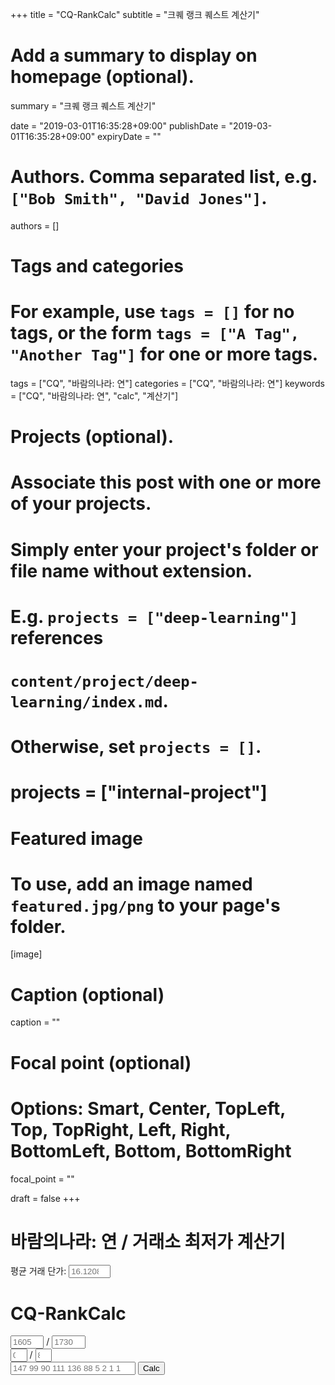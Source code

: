+++
title = "CQ-RankCalc"
subtitle = "크퀘 랭크 퀘스트 계산기"

# Add a summary to display on homepage (optional).
summary = "크퀘 랭크 퀘스트 계산기"

date = "2019-03-01T16:35:28+09:00"
publishDate = "2019-03-01T16:35:28+09:00"
expiryDate = ""

# Authors. Comma separated list, e.g. `["Bob Smith", "David Jones"]`.
authors = []

# Tags and categories
# For example, use `tags = []` for no tags, or the form `tags = ["A Tag", "Another Tag"]` for one or more tags.
tags = ["CQ", "바람의나라: 연"]
categories = ["CQ", "바람의나라: 연"]
keywords = ["CQ", "바람의나라: 연", "calc", "계산기"]

# Projects (optional).
#   Associate this post with one or more of your projects.
#   Simply enter your project's folder or file name without extension.
#   E.g. `projects = ["deep-learning"]` references 
#   `content/project/deep-learning/index.md`.
#   Otherwise, set `projects = []`.
# projects = ["internal-project"]

# Featured image
# To use, add an image named `featured.jpg/png` to your page's folder. 
[image]
  # Caption (optional)
  caption = ""

  # Focal point (optional)
  # Options: Smart, Center, TopLeft, Top, TopRight, Left, Right, BottomLeft, Bottom, BottomRight
  focal_point = ""

draft = false
+++

# 바람의나라: 연 / 거래소 최저가 계산기
평균 거래 단가: <input type="number" id="baram_price_avg" style="width:5em" onkeyup="baram_func();" placeholder="16.1208">
  <!--input type="button" value="Calc" id="baram_button" onclick="baram_func();"-->
<p id="baram_price_min_1"></p>
<p id="baram_price_min_i"></p>

# CQ-RankCalc
<form action="">
  <input type="number" id="x" style="width:4em" min="0" placeholder="1605">
  /
  <input type="number" id="y" style="width:4em" min="1" placeholder="1730">
  <br>
  
  <input type="number" id="x2" style="width:2em" min="0" placeholder="0">
  /
  <input type="number" id="y2" style="width:2em" min="1" placeholder="8">
  <br>
  
  <input type="text" id="questList" style="width:15em" placeholder="147 99 90 111 136 88 5 2 1 1">
  
  <input type="button" value="Calc" id="button">
</form>

<p id="inputList"></p>
<p id="outputList"></p>
<p id="exp"></p>

<script>
//document.getElementById('baram_button').onclick = function(){
var baram_func = function(){
  var price_avg = document.getElementById('baram_price_avg')      .value;
  if (price_avg == 0){
    price_avg = 16.1208;
  }
  var price_min = price_avg * 0.8;
  var a0 = Math.ceil(price_min);
  var i, a1, a2, a3, a4='';
  document.getElementById('baram_price_min_1').innerHTML = '1개, ' + price_min;
	for (i = 2; i < 1000; i++) {
		a1 = price_min * i;
        a2 = Math.ceil(a1) / i;
        a3 = Math.round(a2 * 10000) / 10000;
        if (a3 <= a0) {
            a4 += i + '개, 총: ' + a1 + ', 평균: ' + a3 + '<br>';
            a0 = a3;
        }
	}
    document.getElementById('baram_price_min_i').innerHTML = a4;
}


function k_combinations(set, k) {
	var i, j, combs, head, tailcombs;
	
	// There is no way to take e.g. sets of 5 elements from
	// a set of 4.
	if (k > set.length || k <= 0) {
		return [];
	}
	
	// K-sized set has only one K-sized subset.
	if (k == set.length) {
		return [set];
	}
	
	// There is N 1-sized subsets in a N-sized set.
	if (k == 1) {
		combs = [];
		for (i = 0; i < set.length; i++) {
			combs.push([set[i]]);
		}
		return combs;
	}
	
	// Assert {1 < k < set.length}
	
	// Algorithm description:
	// To get k-combinations of a set, we want to join each element
	// with all (k-1)-combinations of the other elements. The set of
	// these k-sized sets would be the desired result. However, as we
	// represent sets with lists, we need to take duplicates into
	// account. To avoid producing duplicates and also unnecessary
	// computing, we use the following approach: each element i
	// divides the list into three: the preceding elements, the
	// current element i, and the subsequent elements. For the first
	// element, the list of preceding elements is empty. For element i,
	// we compute the (k-1)-computations of the subsequent elements,
	// join each with the element i, and store the joined to the set of
	// computed k-combinations. We do not need to take the preceding
	// elements into account, because they have already been the i:th
	// element so they are already computed and stored. When the length
	// of the subsequent list drops below (k-1), we cannot find any
	// (k-1)-combs, hence the upper limit for the iteration:
	combs = [];
	for (i = 0; i < set.length - k + 1; i++) {
		// head is a list that includes only our current element.
		head = set.slice(i, i + 1);
		// We take smaller combinations from the subsequent elements
		tailcombs = k_combinations(set.slice(i + 1), k - 1);
		// For each (k-1)-combination we join it with the current
		// and store it to the set of k-combinations.
		for (j = 0; j < tailcombs.length; j++) {
			combs.push(head.concat(tailcombs[j]));
		}
	}
	return combs;
}


/**
 * Combinations
 * 
 * Get all possible combinations of elements in a set.
 * 
 * Usage:
 *   combinations(set)
 * 
 * Examples:
 * 
 *   combinations([1, 2, 3])
 *   -> [[1],[2],[3],[1,2],[1,3],[2,3],[1,2,3]]
 * 
 *   combinations([1])
 *   -> [[1]]
 */
function combinations(set) {
	var k, i, combs, k_combs;
	combs = [];
	
	// Calculate all non-empty k-combinations
	for (k = 1; k <= set.length; k++) {
		k_combs = k_combinations(set, k);
		for (i = 0; i < k_combs.length; i++) {
			combs.push(k_combs[i]);
		}
	}
	return combs;
}
function add(accumulator, a) {
    return accumulator + a;
}
document.getElementById('button').onclick = function(){
  var x = document.getElementById('x')      .value;
  var y = document.getElementById('y')      .value;
  var x2 = document.getElementById('x2')    .value;
  var y2 = document.getElementById('y2')    .value;
  var list = document.getElementById('questList').value.split(' ').map(item => parseInt(item) ? parseInt(item) : item);

  // 남은 경험치량
  var exp = y-x;
  var m = exp;
  var tmpList = [];
  // 남은 횟수
  var chance = y2-x2-1;

  // 내림차순으로 정렬(desc)
  list.sort((a, b) => b - a);
  document.getElementById('inputList').innerHTML = 'Input: <code>' + list.join(' ') + '</code>';

  // combinations. https://gist.github.com/axelpale/3118596
  var c = combinations(list);

  for (_c of c) {
    if (_c.length > chance) break;
    // b == 최대경험치(y) - ( 현재경험치(x) + 앞으로수행할퀘스트(_c) ) == y - (x + _c)
    // b가 1에 가까울 수록 효율적으로 퀘스트를 진행하는 것 (단, b > 0)
    var b = exp - _c.reduce(add);
    if (b > 0 && b <= m){
      m = b;
      tmpList = _c;
      document.getElementById('outputList').innerHTML = 'Output: <code>' + tmpList.join(' ') + '</code>';
      document.getElementById('exp').innerHTML = 'EXP: ' + (parseInt(x)+tmpList.reduce(add)) + '/' + y;
    }
  }
}
</script>
